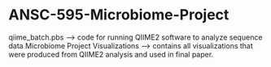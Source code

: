 # ANSC-595-Microbiome-Project
qiime_batch.pbs --> code for running QIIME2 software to analyze sequence data
Microbiome Project Visualizations --> contains all visualizations that were produced from QIIME2 analysis and used in final paper.

